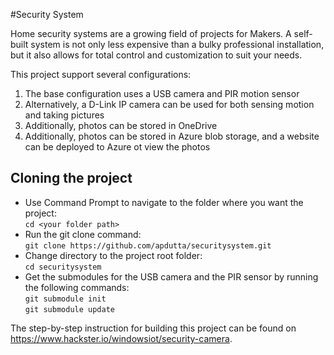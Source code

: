 #Security System


Home security systems are a growing field of projects for Makers. A self-built system is not only less expensive than a bulky professional installation, but it also allows for total control and customization to suit your needs. 

This project support several configurations:
  1. The base configuration uses a USB camera and PIR motion sensor
  2. Alternatively, a D-Link IP camera can be used for both sensing motion and taking pictures
  3. Additionally, photos can be stored in OneDrive
  4. Additionally, photos can be stored in Azure blob storage, and a website can be deployed to Azure ot view the photos

## Cloning the project

- Use Command Prompt to navigate to the folder where you want the project:  
  ```cd <your folder path>```  
- Run the git clone command:  
  ```git clone https://github.com/apdutta/securitysystem.git```  
- Change directory to the project root folder:  
  ```cd securitysystem```  
- Get the submodules for the USB camera and the PIR sensor by running the following commands:  
  ```git submodule init```  
  ```git submodule update```  

The step-by-step instruction for building this project can be found on https://www.hackster.io/windowsiot/security-camera.
